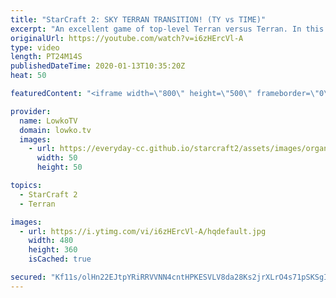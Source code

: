 ```yaml
---
title: "StarCraft 2: SKY TERRAN TRANSITION! (TY vs TIME)"
excerpt: "An excellent game of top-level Terran versus Terran. In this game we have TY starting with Terran Mech that's focused around Banshees, and TIME going for Terran Bio focused around Marine Marauder Medivac Siege Tank. Both players however transition later towards Thors on one side, and Battlecruisers on"
originalUrl: https://youtube.com/watch?v=i6zHErcVl-A
type: video
length: PT24M14S
publishedDateTime: 2020-01-13T10:35:20Z
heat: 50

featuredContent: "<iframe width=\"800\" height=\"500\" frameborder=\"0\" src=\"https://www.youtube.com/embed/i6zHErcVl-A\" allow=\"accelerometer; autoplay; encrypted-media; gyroscope; picture-in-picture\" allowfullscreen></iframe>"

provider:
  name: LowkoTV
  domain: lowko.tv
  images:
    - url: https://everyday-cc.github.io/starcraft2/assets/images/organizations/lowko.tv-50x50.jpg
      width: 50
      height: 50

topics:
  - StarCraft 2
  - Terran

images:
  - url: https://i.ytimg.com/vi/i6zHErcVl-A/hqdefault.jpg
    width: 480
    height: 360
    isCached: true

secured: "Kf11s/olHn22EJtpYRiRRVVNN4cntHPKESVLV8da28Ks2jrXLrO4s71pSKSgIzMDAWEGeNK+uxkCCVRn0ARes7Z8gvo1cVek1B9VRLC1uxz2xZR/ma7IQM6bfd1wZ9njs98lvJ1cRuZ7IdBWVt73RxoKRBAEhOFlsRevnETWGSd1YQ/truis76r7NizHZZxpViH4NV8kGTJm0aAvDThoZr7IvksiW/xo53DTqNaVaXdeV+aYpAlfV2ff3E/TsmPiedxWBcZb+1WXUaQWGyq+bfyC4w3QhaYY1HcNOpRLxIaUSZJj1KzGJWJwLReISDWT/ktTw4gW5MVhPy31pxG1/89pqANCsce4Swhc5RO9QjFkXRYPL/23QbD/hXs6uePSb0qnaPRM0LHFiKlmM+CXUN0lEBLkefri90yVeJbROVI=;MdS7anWpXjkXM3E0X/QdXQ=="
---
```


